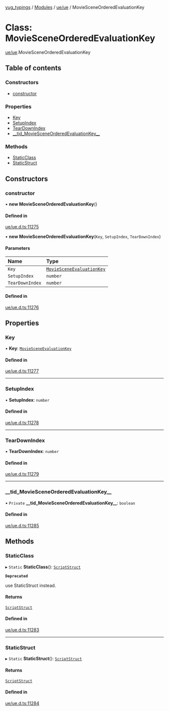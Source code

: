 [yug_typings](../README.md) / [Modules](../modules.md) / [ue/ue](../modules/ue_ue.md) / MovieSceneOrderedEvaluationKey

# Class: MovieSceneOrderedEvaluationKey

[ue/ue](../modules/ue_ue.md).MovieSceneOrderedEvaluationKey

## Table of contents

### Constructors

- [constructor](ue_ue.MovieSceneOrderedEvaluationKey.md#constructor)

### Properties

- [Key](ue_ue.MovieSceneOrderedEvaluationKey.md#key)
- [SetupIndex](ue_ue.MovieSceneOrderedEvaluationKey.md#setupindex)
- [TearDownIndex](ue_ue.MovieSceneOrderedEvaluationKey.md#teardownindex)
- [\_\_tid\_MovieSceneOrderedEvaluationKey\_\_](ue_ue.MovieSceneOrderedEvaluationKey.md#__tid_moviesceneorderedevaluationkey__)

### Methods

- [StaticClass](ue_ue.MovieSceneOrderedEvaluationKey.md#staticclass)
- [StaticStruct](ue_ue.MovieSceneOrderedEvaluationKey.md#staticstruct)

## Constructors

### constructor

• **new MovieSceneOrderedEvaluationKey**()

#### Defined in

[ue/ue.d.ts:11275](https://github.com/YugMetaverse/yug_typings/blob/25cad34/ue/ue.d.ts#L11275)

• **new MovieSceneOrderedEvaluationKey**(`Key`, `SetupIndex`, `TearDownIndex`)

#### Parameters

| Name | Type |
| :------ | :------ |
| `Key` | [`MovieSceneEvaluationKey`](ue_ue.MovieSceneEvaluationKey.md) |
| `SetupIndex` | `number` |
| `TearDownIndex` | `number` |

#### Defined in

[ue/ue.d.ts:11276](https://github.com/YugMetaverse/yug_typings/blob/25cad34/ue/ue.d.ts#L11276)

## Properties

### Key

• **Key**: [`MovieSceneEvaluationKey`](ue_ue.MovieSceneEvaluationKey.md)

#### Defined in

[ue/ue.d.ts:11277](https://github.com/YugMetaverse/yug_typings/blob/25cad34/ue/ue.d.ts#L11277)

___

### SetupIndex

• **SetupIndex**: `number`

#### Defined in

[ue/ue.d.ts:11278](https://github.com/YugMetaverse/yug_typings/blob/25cad34/ue/ue.d.ts#L11278)

___

### TearDownIndex

• **TearDownIndex**: `number`

#### Defined in

[ue/ue.d.ts:11279](https://github.com/YugMetaverse/yug_typings/blob/25cad34/ue/ue.d.ts#L11279)

___

### \_\_tid\_MovieSceneOrderedEvaluationKey\_\_

• `Private` **\_\_tid\_MovieSceneOrderedEvaluationKey\_\_**: `boolean`

#### Defined in

[ue/ue.d.ts:11285](https://github.com/YugMetaverse/yug_typings/blob/25cad34/ue/ue.d.ts#L11285)

## Methods

### StaticClass

▸ `Static` **StaticClass**(): [`ScriptStruct`](ue_ue.ScriptStruct.md)

**`Deprecated`**

use StaticStruct instead.

#### Returns

[`ScriptStruct`](ue_ue.ScriptStruct.md)

#### Defined in

[ue/ue.d.ts:11283](https://github.com/YugMetaverse/yug_typings/blob/25cad34/ue/ue.d.ts#L11283)

___

### StaticStruct

▸ `Static` **StaticStruct**(): [`ScriptStruct`](ue_ue.ScriptStruct.md)

#### Returns

[`ScriptStruct`](ue_ue.ScriptStruct.md)

#### Defined in

[ue/ue.d.ts:11284](https://github.com/YugMetaverse/yug_typings/blob/25cad34/ue/ue.d.ts#L11284)
